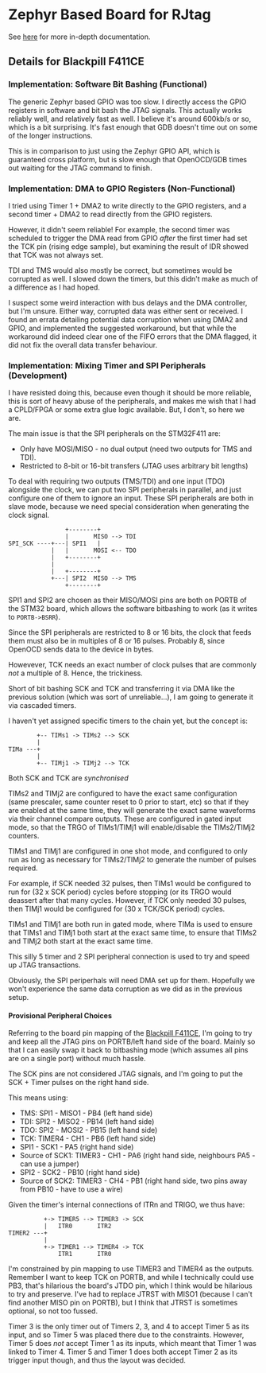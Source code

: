 # Zephyr Based Board for RJtag

See [here](../../docs/zephyr.md) for more in-depth documentation.

## Details for Blackpill F411CE

### Implementation: Software Bit Bashing (Functional)

The generic Zephyr based GPIO was too slow.  I directly access the
GPIO registers in software and bit bash the JTAG signals.  This
actually works reliably well, and relatively fast as well.  I believe
it's around 600kb/s or so, which is a bit surprising.  It's fast enough
that GDB doesn't time out on some of the longer instructions.

This is in comparison to just using the Zephyr GPIO API, which is
guaranteed cross platform, but is slow enough that OpenOCD/GDB times
out waiting for the JTAG command to finish.

### Implementation: DMA to GPIO Registers (Non-Functional)

I tried using Timer 1 + DMA2 to write directly to the GPIO registers,
and a second timer + DMA2 to read directly from the GPIO registers.

However, it didn't seem reliable!  For example, the second timer
was scheduled to trigger the DMA read from GPIO *after* the first
timer had set the TCK pin (rising edge sample), but examining the
result of IDR showed that TCK was not always set.

TDI and TMS would also mostly be correct, but sometimes would be
corrupted as well.  I slowed down the timers, but this didn't make
as much of a difference as I had hoped.

I suspect some weird interaction with bus delays and the DMA
controller, but I'm unsure.  Either way, corrupted data was either
sent or received.  I found an errata detailing potential data
corruption when using DMA2 and GPIO, and implemented the suggested
workaround, but that while the workaround did indeed clear one of
the FIFO errors that the DMA flagged, it did not fix the overall
data transfer behaviour.

### Implementation: Mixing Timer and SPI Peripherals (Development)

I have resisted doing this, because even though it should be more
reliable, this is sort of heavy abuse of the peripherals, and makes
me wish that I had a CPLD/FPGA or some extra glue logic available.
But, I don't, so here we are.

The main issue is that the SPI peripherals on the STM32F411 are:

* Only have MOSI/MISO - no dual output (need two outputs for TMS
  and TDI).
* Restricted to 8-bit or 16-bit transfers (JTAG uses arbitrary
  bit lengths)

To deal with requiring two outputs (TMS/TDI) and one input (TDO)
alongside the clock, we can put two SPI peripherals in parallel,
and just configure one of them to ignore an input.  These SPI
peripherals are both in slave mode, because we need special
consideration when generating the clock signal.

```
                +--------+
                |       MISO --> TDI
SPI_SCK ----+---| SPI1   |
            |   |       MOSI <-- TDO
            |   +--------+
            |
            |   +--------+
            +---| SPI2  MISO --> TMS
                +--------+
```

SPI1 and SPI2 are chosen as their MISO/MOSI pins are both on PORTB
of the STM32 board, which allows the software bitbashing to work
(as it writes to `PORTB->BSRR`).

Since the SPI peripherals are restricted to 8 or 16 bits, the
clock that feeds them must also be in multiples of 8 or 16 pulses.
Probably 8, since OpenOCD sends data to the device in bytes.

Howevever, TCK needs an exact number of clock pulses that are
commonly *not* a multiple of 8.  Hence, the trickiness.

Short of bit bashing SCK and TCK and transferring it via DMA
like the previous solution (which was sort of unreliable...),
I am going to generate it via cascaded timers.

I haven't yet assigned specific timers to the chain yet, but
the concept is:

```
        +-- TIMs1 -> TIMs2 --> SCK
        |
TIMa ---+
        |
        +-- TIMj1 -> TIMj2 --> TCK
```

Both SCK and TCK are *synchronised*

TIMs2 and TIMj2 are configured to have the exact same configuration
(same prescaler, same counter reset to 0 prior to start, etc) so
that if they are enabled at the same time, they will generate the
exact same waveforms via their channel compare outputs.  These are
configured in gated input mode, so that the TRGO of TIMs1/TIMj1
will enable/disable the TIMs2/TIMj2 counters.

TIMs1 and TIMj1 are configured in one shot mode, and configured to
only run as long as necessary for TIMs2/TIMj2 to generate the number
of pulses required.

For example, if SCK needed 32 pulses, then TIMs1 would be configured
to run for (32 x SCK period) cycles before stopping (or its TRGO would
deassert after that many cycles.  However, if TCK only needed 30 pulses,
then TIMj1 would be configured for (30 x TCK/SCK period) cycles.

TIMs1 and TIMj1 are both run in gated mode, where TIMa is used to
ensure that TIMs1 and TIMj1 both start at the exact same time, to ensure
that TIMs2 and TIMj2 both start at the exact same time.

This silly 5 timer and 2 SPI peripheral connection is used to try and
speed up JTAG transactions.

Obviously, the SPI periperhals will need DMA set up for them.  Hopefully
we won't experience the same data corruption as we did as in the previous
setup.

#### Provisional Peripheral Choices

Referring to the board pin mapping of the [Blackpill F411CE](https://docs.zephyrproject.org/latest/boards/arm/blackpill_f411ce/doc/index.html),
I'm going to try and keep all the JTAG pins on PORTB/left hand side of
the board.  Mainly so that I can easily swap it back to bitbashing mode
(which assumes all pins are on a single port) without much hassle.

The SCK pins are not considered JTAG signals, and I'm going to put the
SCK + Timer pulses on the right hand side.

This means using:
* TMS: SPI1 - MISO1 - PB4 (left hand side)
* TDI: SPI2 - MISO2 - PB14 (left hand side)
* TDO: SPI2 - MOSI2 - PB15 (left hand side)
* TCK: TIMER4 - CH1 - PB6 (left hand side)
* SPI1 - SCK1  - PA5 (right hand side)
* Source of SCK1: TIMER3 - CH1 - PA6 (right hand side, neighbours PA5 - can use a jumper)
* SPI2 - SCK2 - PB10 (right hand side)
* Source of SCK2: TIMER3 - CH4 - PB1 (right hand side, two pins away from PB10 - have to use a wire)

Given the timer's internal connections of ITRn and TRIGO, we thus have:

```
          +-> TIMER5 --> TIMER3 -> SCK
          |   ITR0       ITR2
TIMER2 ---+
          |
          +-> TIMER1 --> TIMER4 -> TCK
              ITR1       ITR0
```

I'm constrained by pin mapping to use TIMER3 and TIMER4 as the outputs.
Remember I want to keep TCK on PORTB, and while I technically
could use PB3, that's hilarious the board's JTDO pin, which I think
would be hilarious to try and preserve.  I've had to replace JTRST with
MISO1 (because I can't find another MISO pin on PORTB), but I think that
JTRST is sometimes optional, so not too fussed.

Timer 3 is the only timer out of Timers 2, 3, and 4 to accept Timer 5
as its input, and so Timer 5 was placed there due to the constraints.
However, Timer 5 does *not* accept Timer 1 as its inputs, which meant
that Timer 1 was linked to Timer 4.  Timer 5 and Timer 1 does both
accept Timer 2 as its trigger input though, and thus the layout was
decided.